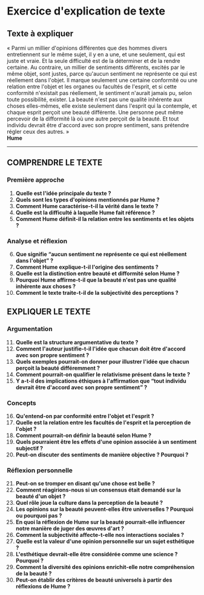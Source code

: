 # Exercice d'explication de texte

## Texte à expliquer

« Parmi un millier d'opinions différentes que des hommes divers entretiennent sur le même sujet, il y en a une, et une seulement, qui est juste et vraie. Et la seule difficulté est de la déterminer et de la rendre certaine. Au contraire, un millier de sentiments différents, excités par le même objet, sont justes, parce qu'aucun sentiment ne représente ce qui est réellement dans l'objet. Il marque seulement une certaine conformité ou une relation entre l'objet et les organes ou facultés de l'esprit, et si cette conformité n'existait pas réellement, le sentiment n'aurait jamais pu, selon toute possibilité, exister. La beauté n'est pas une qualité inhérente aux choses elles-mêmes, elle existe seulement dans l'esprit qui la contemple, et chaque esprit perçoit une beauté différente. Une personne peut même percevoir de la difformité là où une autre perçoit de la beauté. Et tout individu devrait être d'accord avec son propre sentiment, sans prétendre régler ceux des autres. »  
**Hume**

---

## COMPRENDRE LE TEXTE

### Première approche

1. **Quelle est l'idée principale du texte ?**  
2. **Quels sont les types d'opinions mentionnés par Hume ?**  
3. **Comment Hume caractérise-t-il la vérité dans le texte ?**  
4. **Quelle est la difficulté à laquelle Hume fait référence ?**  
5. **Comment Hume définit-il la relation entre les sentiments et les objets ?**  

### Analyse et réflexion

6. **Que signifie “aucun sentiment ne représente ce qui est réellement dans l'objet” ?**  
7. **Comment Hume explique-t-il l'origine des sentiments ?**  
8. **Quelle est la distinction entre beauté et difformité selon Hume ?**  
9. **Pourquoi Hume affirme-t-il que la beauté n'est pas une qualité inhérente aux choses ?**  
10. **Comment le texte traite-t-il de la subjectivité des perceptions ?**  

## EXPLIQUER LE TEXTE

### Argumentation

11. **Quelle est la structure argumentative du texte ?**  
12. **Comment l'auteur justifie-t-il l'idée que chacun doit être d'accord avec son propre sentiment ?**  
13. **Quels exemples pourrait-on donner pour illustrer l'idée que chacun perçoit la beauté différemment ?**  
14. **Comment pourrait-on qualifier le relativisme présent dans le texte ?**  
15. **Y a-t-il des implications éthiques à l'affirmation que “tout individu devrait être d'accord avec son propre sentiment” ?**  

### Concepts

16. **Qu'entend-on par conformité entre l'objet et l'esprit ?**  
17. **Quelle est la relation entre les facultés de l'esprit et la perception de l'objet ?**  
18. **Comment pourrait-on définir la beauté selon Hume ?**  
19. **Quels pourraient être les effets d'une opinion associée à un sentiment subjectif ?**  
20. **Peut-on discuter des sentiments de manière objective ? Pourquoi ?**  

### Réflexion personnelle

21. **Peut-on se tromper en disant qu'une chose est belle ?**  
22. **Comment réagirions-nous si un consensus était demandé sur la beauté d'un objet ?**  
23. **Quel rôle joue la culture dans la perception de la beauté ?**  
24. **Les opinions sur la beauté peuvent-elles être universelles ? Pourquoi ou pourquoi pas ?**  
25. **En quoi la réflexion de Hume sur la beauté pourrait-elle influencer notre manière de juger des œuvres d'art ?**  
26. **Comment la subjectivité affecte-t-elle nos interactions sociales ?**  
27. **Quelle est la valeur d'une opinion personnelle sur un sujet esthétique ?**  
28. **L'esthétique devrait-elle être considérée comme une science ? Pourquoi ?**  
29. **Comment la diversité des opinions enrichit-elle notre compréhension de la beauté ?**  
30. **Peut-on établir des critères de beauté universels à partir des réflexions de Hume ?**  